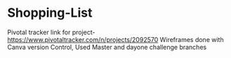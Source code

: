 # Shopping-List
Pivotal tracker link for project-https://www.pivotaltracker.com/n/projects/2092570
Wireframes done with Canva
version Control, Used Master and dayone challenge branches
